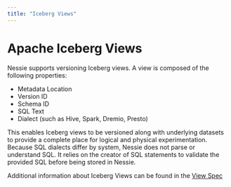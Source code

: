 ```yaml
---
title: "Iceberg Views"
---
```


# Apache Iceberg Views

Nessie supports versioning Iceberg views. A view is composed of the following properties:

* Metadata Location
* Version ID
* Schema ID
* SQL Text
* Dialect (such as Hive, Spark, Dremio, Presto) 

This enables Iceberg views to be versioned along with underlying datasets to provide a 
complete place for logical and physical experimentation. Because SQL dialects differ 
by system, Nessie does not parse or understand SQL. It relies on the creator of SQL statements 
to validate the provided SQL before being stored in Nessie.

Additional information about Iceberg Views can be found in the [View Spec](https://iceberg.apache.org/view-spec/)
